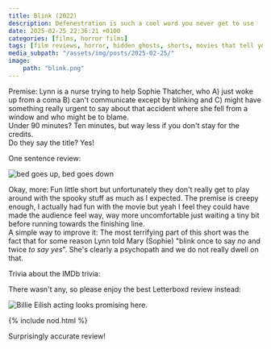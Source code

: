 ```yaml
---
title: Blink (2022)
description: Defenestration is such a cool word you never get to use
date: 2025-02-25 22:36:21 +0100
categories: [films, horror films]
tags: [film reviews, horror, hidden ghosts, shorts, movies that tell you what you should do, they say the title]
media_subpath: "/assets/img/posts/2025-02-25/"
image:
    path: "blink.png"
---
```

<span class="reviewsection">Premise:</span> Lynn is a nurse trying to help Sophie Thatcher, who A) just woke up from a coma B) can't communicate except by blinking and C) might have something really urgent to say about that accident where she fell from a window and who might be to blame.<br/>
<span class="reviewsection">Under 90 minutes?</span> Ten minutes, but way less if you don't stay for the credits.<br/>
<span class="reviewsection">Do they say the title?</span> Yes!

<span class="reviewsection">One sentence review:</span>

![bed goes up, bed goes down](bedgoesup.gif)

<span class="reviewsection">Okay, more:</span> Fun little short but unfortunately they don't really get to play around with the spooky stuff as much as I expected. The premise is creepy enough, I actually had fun with the movie but yeah I feel they could have made the audience feel way, way more uncomfortable just waiting a tiny bit before running towards the finishing line.<br/>
<span class="reviewsection">A simple way to improve it:</span> The most terrifying part of this short was the fact that for some reason Lynn told Mary (Sophie) "blink once to say *no* and twice *to say yes*". She's clearly a psychopath and we do not really dwell on that.

<span class="reviewsection">Trivia about the IMDb trivia:</span>

There wasn't any, so please enjoy the best Letterboxd review instead:

![Billie Eilish acting looks promising here.](blink-letterboxd.png)

{% include nod.html %}

Surprisingly accurate review!
